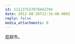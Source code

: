 ```yaml
---
id: 111137527879442794
date: 2012-08-26T13:16:00.000Z
reply: false
media_attachments: 0
---
```


逛超市。 ​​​​

